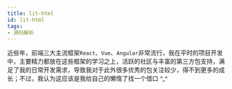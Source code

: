 ```yaml
---
title: lit-html
id: lit-html
tags:
- 源码解析
---
```

近些年，前端三大主流框架`React`、`Vue`、`Angular`非常流行，我在平时的项目开发中，主要精力都放在这些框架的学习之上，活跃的社区与丰富的第三方包支持，满足了我的日常开发需求，导致我对于此外很多优秀的包关注较少，得不到更多的成长；不过，我认为这应该是我给自己的懒惰了找一个借口 \^_^



























<!--stackedit_data:
eyJoaXN0b3J5IjpbLTM0OTk2MzI3MSwtMTkzNzQwODQyNSw2NT
AxOTQwNTksLTc4MDc2OTg0NV19
-->